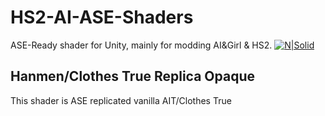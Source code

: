 # HS2-AI-ASE-Shaders
ASE-Ready shader for Unity, mainly for modding AI&Girl & HS2.
[![N|Solid](http://amplify.pt/wp-content/uploads/2016/08/icon_precise_v1_90.png)](http://amplify.pt/unity/amplify-shader-editor/)

## Hanmen/Clothes True Replica Opaque
This shader is ASE replicated vanilla AIT/Clothes True
